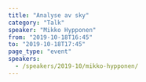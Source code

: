 ```yaml
---
title: "Analyse av sky"
category: "Talk"
speaker: "Mikko Hypponen"
from: "2019-10-18T16:45"
to: "2019-10-18T17:45"
page_type: "event"
speakers:
  - /speakers/2019-10/mikko-hypponen/
---
```


